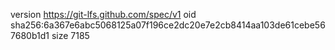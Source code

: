 version https://git-lfs.github.com/spec/v1
oid sha256:6a367e6abc5068125a07f196ce2dc20e7e2cb8414aa103de61cebe567680b1d1
size 7185
